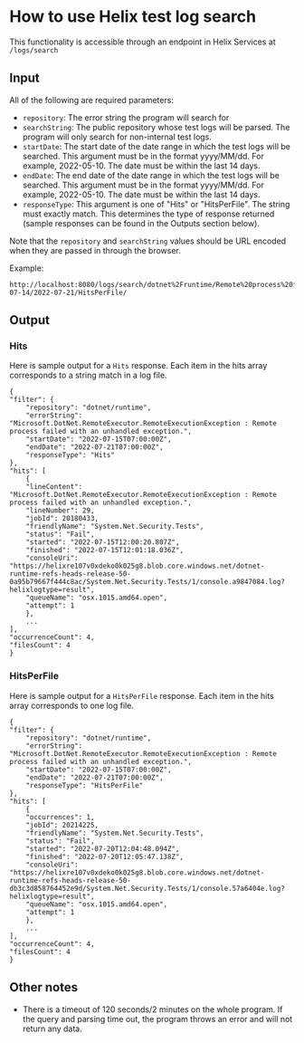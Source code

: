 # How to use Helix test log search

This functionality is accessible through an endpoint in Helix Services at `/logs/search`

## Input

All of the following are required parameters:
- `repository`: The error string the program will search for
- `searchString`: The public repository whose test logs will be parsed. The program will only search for non-internal test logs.
- `startDate`: The start date of the date range in which the test logs will be searched. This argument must be in the format yyyy/MM/dd. For example, 2022-05-10. The date must be within the last 14 days.
- `endDate`: The end date of the date range in which the test logs will be searched. This argument must be in the format yyyy/MM/dd. For example, 2022-05-10. The date must be within the last 14 days.
- `responseType`: This argument is one of "Hits" or "HitsPerFile". The string must exactly match. This determines the type of response returned (sample responses can be found in the Outputs section below).

Note that the `repository` and `searchString` values should be URL encoded when they are passed in through the browser.

Example: 

    http://localhost:8080/logs/search/dotnet%2Fruntime/Remote%20process%20failed%20with%20an%20unhandled%20exception./2022-07-14/2022-07-21/HitsPerFile/

## Output

### Hits
Here is sample output for a `Hits` response. Each item in the hits array corresponds to a string match in a log file.

    {
    "filter": {
        "repository": "dotnet/runtime",
        "errorString": "Microsoft.DotNet.RemoteExecutor.RemoteExecutionException : Remote process failed with an unhandled exception.",
        "startDate": "2022-07-15T07:00:00Z",
        "endDate": "2022-07-21T07:00:00Z",
        "responseType": "Hits"
    },
    "hits": [
        {
        "lineContent": "Microsoft.DotNet.RemoteExecutor.RemoteExecutionException : Remote process failed with an unhandled exception.",
        "lineNumber": 29,
        "jobId": 20180433,
        "friendlyName": "System.Net.Security.Tests",
        "status": "Fail",
        "started": "2022-07-15T12:00:20.807Z",
        "finished": "2022-07-15T12:01:18.036Z",
        "consoleUri": "https://helixre107v0xdeko0k025g8.blob.core.windows.net/dotnet-runtime-refs-heads-release-50-0a95b79667f444c8ac/System.Net.Security.Tests/1/console.a9847084.log?helixlogtype=result",
        "queueName": "osx.1015.amd64.open",
        "attempt": 1
        },
        ...
    ],
    "occurrenceCount": 4,
    "filesCount": 4
    }


### HitsPerFile
Here is sample output for a `HitsPerFile`  response. Each item in the hits array corresponds to one log file.

    {
    "filter": {
        "repository": "dotnet/runtime",
        "errorString": "Microsoft.DotNet.RemoteExecutor.RemoteExecutionException : Remote process failed with an unhandled exception.",
        "startDate": "2022-07-15T07:00:00Z",
        "endDate": "2022-07-21T07:00:00Z",
        "responseType": "HitsPerFile"
    },
    "hits": [
        {
        "occurrences": 1,
        "jobId": 20214225,
        "friendlyName": "System.Net.Security.Tests",
        "status": "Fail",
        "started": "2022-07-20T12:04:48.094Z",
        "finished": "2022-07-20T12:05:47.138Z",
        "consoleUri": "https://helixre107v0xdeko0k025g8.blob.core.windows.net/dotnet-runtime-refs-heads-release-50-db3c3d858764452e9d/System.Net.Security.Tests/1/console.57a6404e.log?helixlogtype=result",
        "queueName": "osx.1015.amd64.open",
        "attempt": 1
        },
        ...
    ],
    "occurrenceCount": 4,
    "filesCount": 4
    }


## Other notes
- There is a timeout of 120 seconds/2 minutes on the whole program. If the query and parsing time out, the program throws an error and will not return any data.